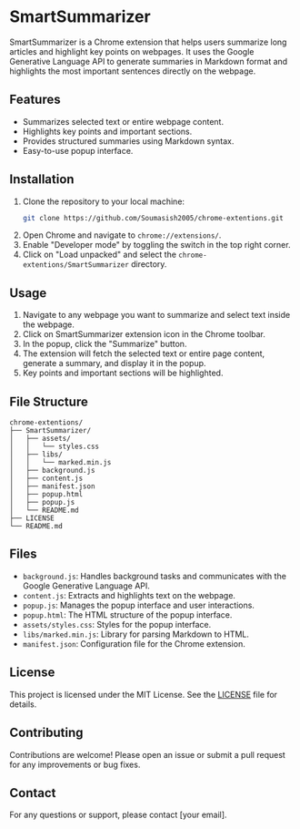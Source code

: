 # SmartSummarizer

SmartSummarizer is a Chrome extension that helps users summarize long articles and highlight key points on webpages. It uses the Google Generative Language API to generate summaries in Markdown format and highlights the most important sentences directly on the webpage.

## Features
- Summarizes selected text or entire webpage content.
- Highlights key points and important sections.
- Provides structured summaries using Markdown syntax.
- Easy-to-use popup interface.

## Installation
1. Clone the repository to your local machine:
   ```sh
   git clone https://github.com/Soumasish2005/chrome-extentions.git
   ```
2. Open Chrome and navigate to `chrome://extensions/`.
3. Enable "Developer mode" by toggling the switch in the top right corner.
4. Click on "Load unpacked" and select the `chrome-extentions/SmartSummarizer` directory.

## Usage
1. Navigate to any webpage you want to summarize and select text inside the webpage.
2. Click on SmartSummarizer extension icon in the Chrome toolbar.
3. In the popup, click the "Summarize" button.
4. The extension will fetch the selected text or entire page content, generate a summary, and display it in the popup.
5. Key points and important sections will be highlighted.

## File Structure
```
chrome-extentions/
├── SmartSummarizer/
│   ├── assets/
│   │   └── styles.css
│   ├── libs/
│   │   └── marked.min.js
│   ├── background.js
│   ├── content.js
│   ├── manifest.json
│   ├── popup.html
│   ├── popup.js
│   └── README.md
├── LICENSE
└── README.md
```

## Files
- `background.js`: Handles background tasks and communicates with the Google Generative Language API.
- `content.js`: Extracts and highlights text on the webpage.
- `popup.js`: Manages the popup interface and user interactions.
- `popup.html`: The HTML structure of the popup interface.
- `assets/styles.css`: Styles for the popup interface.
- `libs/marked.min.js`: Library for parsing Markdown to HTML.
- `manifest.json`: Configuration file for the Chrome extension.

## License
This project is licensed under the MIT License. See the [LICENSE](../LICENSE) file for details.

## Contributing
Contributions are welcome! Please open an issue or submit a pull request for any improvements or bug fixes.

## Contact
For any questions or support, please contact [your email].

